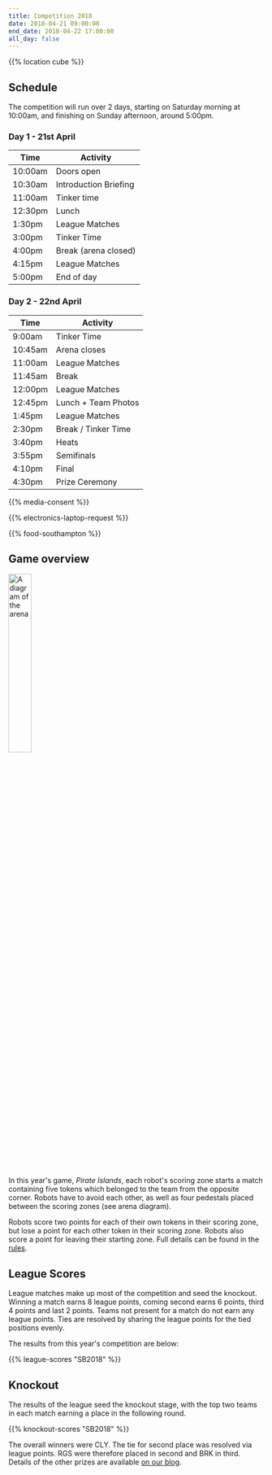 ```yaml
---
title: Competition 2018
date: 2018-04-21 09:00:00
end_date: 2018-04-22 17:00:00
all_day: false
---
```


{{% location cube %}}

## Schedule
The competition will run over 2 days, starting on Saturday morning at 10:00am, and finishing on Sunday afternoon, around 5:00pm.

### Day 1 - 21st April

| Time    | Activity              |
| ------- | --------------------- |
| 10:00am | Doors open            |
| 10:30am | Introduction Briefing |
| 11:00am | Tinker time           |
| 12:30pm | Lunch                 |
| 1:30pm  | League Matches        |
| 3:00pm  | Tinker Time           |
| 4:00pm  | Break (arena closed)  |
| 4:15pm  | League Matches        |
| 5:00pm  | End of day            |


### Day 2 - 22nd April

| Time    | Activity                       |
| ------- | ------------------------------ |
| 9:00am  | Tinker Time                    |
| 10:45am | Arena closes                   |
| 11:00am | League Matches                 |
| 11:45am | Break                          |
| 12:00pm | League Matches                 |
| 12:45pm | Lunch + Team Photos            |
| 1:45pm  | League Matches                 |
| 2:30pm  | Break / Tinker Time            |
| 3:40pm  | Heats                          |
| 3:55pm  | Semifinals                     |
| 4:10pm  | Final                          |
| 4:30pm  | Prize Ceremony                 |

{{% media-consent %}}

{{% electronics-laptop-request %}}

{{% food-southampton %}}

## Game overview

[<img src="/img/2018/arena.png" alt="A diagram of the arena" class="right" width="30%">](/img/2018/arena.png "A diagram of the arena, click to see larger")

In this year's game, _Pirate Islands_, each robot's scoring zone starts a match
containing five tokens which belonged to the team from the opposite corner.
Robots have to avoid each other, as well as four pedestals placed between the
scoring zones (see arena diagram).

Robots score two points for each of their own tokens in their scoring zone, but
lose a point for each other token in their scoring zone. Robots also score a
point for leaving their starting zone. Full details can be found in the
[rules](/documents/2018/rules.pdf).

## League Scores

League matches make up most of the competition and seed the knockout. Winning a
match earns 8 league points, coming second earns 6 points, third 4 points and
last 2 points. Teams not present for a match do not earn any league points. Ties
are resolved by sharing the league points for the tied positions evenly.

The results from this year's competition are below:

{{% league-scores "SB2018" %}}

## Knockout

The results of the league seed the knockout stage, with the top two teams in
each match earning a place in the following round.

{{% knockout-scores "SB2018" %}}

The overall winners were CLY. The tie for second place was resolved via league
points. RGS were therefore placed in second and BRK in third. Details of the
other prizes are available [on our blog][prize-details].

[prize-details]: /blog/2018-04-23-noo-noo-from-collyers-college-wins-sourcebots-2018/#prizes
